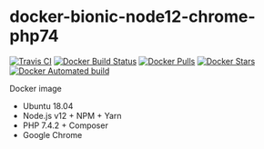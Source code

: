 # docker-bionic-node12-chrome-php74

[![Travis CI](https://api.travis-ci.com/vintagesucks/docker-bionic-node12-chrome-php74.svg?branch=master)](https://travis-ci.com/vintagesucks/docker-bionic-node12-chrome-php74) [![Docker Build Status](https://img.shields.io/docker/build/vintagesucks/docker-bionic-node12-chrome-php74.svg)](https://hub.docker.com/r/vintagesucks/docker-bionic-node12-chrome-php74/) [![Docker Pulls](https://img.shields.io/docker/pulls/vintagesucks/docker-bionic-node12-chrome-php74.svg)](https://hub.docker.com/r/vintagesucks/docker-bionic-node12-chrome-php74/) [![Docker Stars](https://img.shields.io/docker/stars/vintagesucks/docker-bionic-node12-chrome-php74.svg)](https://hub.docker.com/r/vintagesucks/docker-bionic-node12-chrome-php74/) [![Docker Automated build](https://img.shields.io/docker/automated/vintagesucks/docker-bionic-node12-chrome-php74.svg)](https://hub.docker.com/r/vintagesucks/docker-bionic-node12-chrome-php74/)

Docker image
* Ubuntu 18.04
* Node.js v12 + NPM + Yarn
* PHP 7.4.2 + Composer
* Google Chrome
